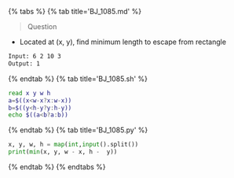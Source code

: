 {% tabs %}
{% tab title='BJ_1085.md' %}

> Question

* Located at (x, y), find minimum length to escape from rectangle

```txt
Input: 6 2 10 3
Output: 1
```

{% endtab %}
{% tab title='BJ_1085.sh' %}

```sh
read x y w h
a=$((x<w-x?x:w-x))
b=$((y<h-y?y:h-y))
echo $((a<b?a:b))
```

{% endtab %}
{% tab title='BJ_1085.py' %}

```py
x, y, w, h = map(int,input().split())
print(min(x, y, w - x, h -  y))
```

{% endtab %}
{% endtabs %}
